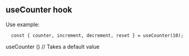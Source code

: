 ## useCounter hook

Use example:

```
  const { counter, increment, decrement, reset } = useCounter(10);
```

useCounter () // Takes a default value
